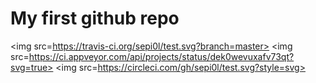 # My first github repo
<img src=https://travis-ci.org/sepi0l/test.svg?branch=master>
<img src=https://ci.appveyor.com/api/projects/status/dek0wevuxafv73qt?svg=true>
<img src=https://circleci.com/gh/sepi0l/test.svg?style=svg>
